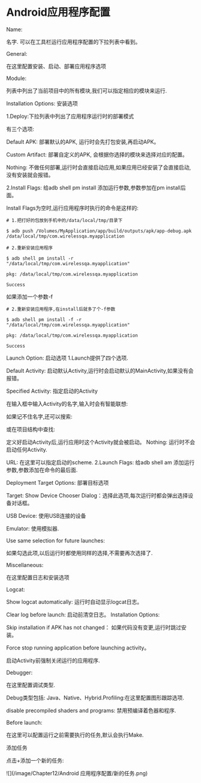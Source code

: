# Android应用程序配置

Name:

名字. 可以在工具栏运行应用程序配置的下拉列表中看到。

General:

在这里配置安装、启动、部署应用程序选项

Module:

列表中列出了当前项目中的所有模块,我们可以指定相应的模块来运行.

Installation Options: 安装选项

1.Deploy:下拉列表中列出了应用程序运行时的部署模式

有三个选项:

Default APK: 部署默认的APK, 运行时会先打包安装,再启动APK。

Custom Artifact: 部署自定义的APK, 会根据你选择的模块来选择对应的配置。

Nothing: 不做任何部署,运行时会直接启动应用,如果应用已经安装了会直接启动, 没有安装就会报错。

2.Install Flags: 给adb shell pm install 添加运行参数,参数参加在pm install后面。

Install Flags为空时,运行应用程序时执行的命令是这样的:

```
# 1.把打好的包放到手机中的/data/local/tmp/目录下

$ adb push /Volumes/MyApplication/app/build/outputs/apk/app-debug.apk /data/local/tmp/com.wirelessqa.myapplication

# 2.重新安装应用程序

$ adb shell pm install -r "/data/local/tmp/com.wirelessqa.myapplication"

pkg: /data/local/tmp/com.wirelessqa.myapplication

Success

```

如果添加一个参数-f

```
# 2.重新安装应用程序,在install后就多了个-f参数

$ adb shell pm install -f -r "/data/local/tmp/com.wirelessqa.myapplication"

pkg: /data/local/tmp/com.wirelessqa.myapplication

Success

```

Launch Option: 启动选项
1.Launch提供了四个选项.

Default Activity: 启动默认Activity,运行时会启动默认的MainActivity,如果没有会报错。

Specified Activity: 指定启动的Activity

在输入框中输入Activity的名字,输入时会有智能联想:

如果记不住名字,还可以搜索:

或在项目结构中查找:

定义好启动Activity后,运行应用时这个Activity就会被启动。
Nothing: 运行时不会启动任何Activity.

URL: 在这里可以指定启动的scheme.
2.Launch Flags: 给adb shell am 添加运行参数,参数添加在命令的最后面.

Deployment Target Options: 部署目标选项

Target:
Show Device Chooser Dialog：选择此选项,每次运行时都会弹出选择设备对话框。

USB Device: 使用USB连接的设备

Emulator: 使用模拟器.

Use same selection for future launches:

如果勾选此项,以后运行时都使用同样的选择,不需要再次选择了.

Miscellaneous:

在这里配置日志和安装选项

Logcat:

Show logcat automatically: 运行时自动显示logcat日志。

Clear log before launch: 启动前清空日志。
Installation Options:

Skip installation if APK has not changed： 如果代码没有变更,运行时跳过安装。

Force stop running application before launching activity。

启动Activity前强制关闭运行的应用程序.

Debugger:

在这里配置调试类型.

Debug类型包括: Java、Native、Hybrid.Profiling:在这里配置图形跟踪选项.

disable precompiled shaders and programs: 禁用预编译着色器和程序.

Before launch:

在这里可以配置运行之前需要执行的任务,默认会执行Make.

添加任务

点击+添加一个新的任务:

![](/image/Chapter12/Android 应用程序配置/新的任务.png)



